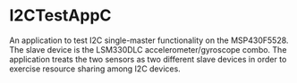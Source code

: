 # I2CTestAppC
An application to test I2C single-master functionality on the MSP430F5528. The slave device is the LSM330DLC
accelerometer/gyroscope combo. The application treats the two sensors as two different slave devices in order to
exercise resource sharing among I2C devices.
